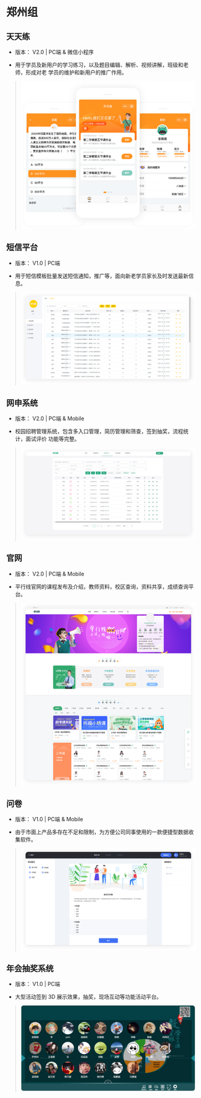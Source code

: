 # 郑州组

## 天天练
- 版本： V2.0 | PC端 & 微信小程序

- 用于学员及新用户的学习练习，以及题目编辑、解析、视频讲解，班级和老师，形成对老 学员的维护和新用户的推广作用。
> ![天天练](../../img/ttl.png)

## 短信平台
- 版本： V1.0 | PC端

- 用于短信模板批量发送短信通知，推广等，面向新老学员家长及时发送最新信息。
> ![短信平台](../../img/dx.png)

## 网申系统
- 版本： V2.0 | PC端 & Mobile

- 校园招聘管理系统，包含多入口管理，简历管理和筛查，签到抽奖，流程统计，面试评价 功能等完整。
> ![网申系统](../../img/ws.png)

## 官网
- 版本： V2.0 | PC端 & Mobile

- 平行线官网的课程发布及介绍，教师资料，校区查询，资料共享，成绩查询平台。
> ![官网](../../img/gw.png)

## 问卷
- 版本： V1.0 | PC端 & Mobile

- 由于市面上产品多存在不足和限制，为方便公司同事使用的一款便捷型数据收集软件。
> ![问卷](../../img/wj.png)

## 年会抽奖系统
- 版本： V1.0 | PC端

- 大型活动签到 3D 展示效果，抽奖，现场互动等功能活动平台。
> ![年会抽奖系统](../../img/cj.png)
